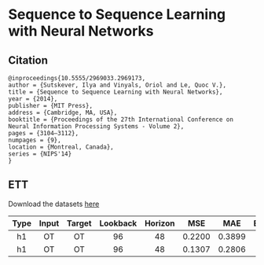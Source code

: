 # Sequence to Sequence Learning with Neural Networks

## Citation

```
@inproceedings{10.5555/2969033.2969173,
author = {Sutskever, Ilya and Vinyals, Oriol and Le, Quoc V.},
title = {Sequence to Sequence Learning with Neural Networks},
year = {2014},
publisher = {MIT Press},
address = {Cambridge, MA, USA},
booktitle = {Proceedings of the 27th International Conference on Neural Information Processing Systems - Volume 2},
pages = {3104–3112},
numpages = {9},
location = {Montreal, Canada},
series = {NIPS'14}
}
```

## ETT

Download the datasets [here](https://github.com/zhouhaoyi/ETDataset/tree/main/ETT-small)

| Type | Input | Target | Lookback | Horizon | MSE | MAE | Ensemble | Script |
|:---:|:---:|:---:|:---:|:---:|:---:|:---:|:---:|:---:|
| h1 | OT | OT | 96 | 48 | 0.2200 | 0.3899 | No | [train](https://github.com/TakuyaShintate/tsts/tree/main/benchmark/seq2seq/train_seq2seq_ett_h1.py)/[test](https://github.com/TakuyaShintate/tsts/tree/main/benchmark/seq2seq/test_seq2seq_ett_h1.py) |
| h1 | OT | OT | 96 | 48 | 0.1307 | 0.2806 | AR | [train](https://github.com/TakuyaShintate/tsts/tree/main/benchmark/seq2seq/train_seq2seq_ar_ett_h1.py)/[test](https://github.com/TakuyaShintate/tsts/tree/main/benchmark/seq2seq/test_seq2seq_ar_ett_h1.py) |
